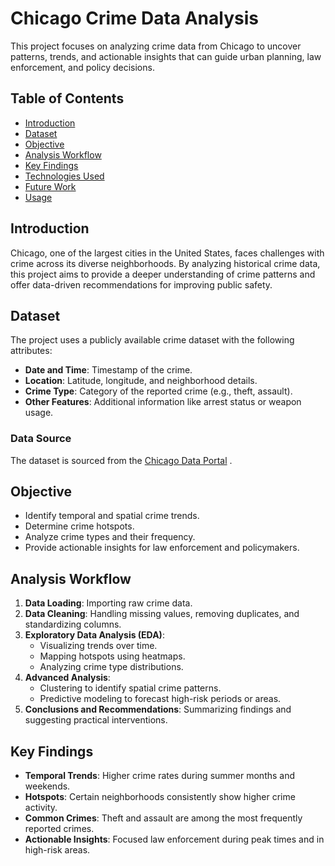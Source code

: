 # Chicago Crime Data Analysis

This project focuses on analyzing crime data from Chicago to uncover patterns, trends, and actionable insights that can guide urban planning, law enforcement, and policy decisions.

## Table of Contents
- [Introduction](#introduction)
- [Dataset](#dataset)
- [Objective](#objective)
- [Analysis Workflow](#analysis-workflow)
- [Key Findings](#key-findings)
- [Technologies Used](#technologies-used)
- [Future Work](#future-work)
- [Usage](#usage)

## Introduction
Chicago, one of the largest cities in the United States, faces challenges with crime across its diverse neighborhoods. By analyzing historical crime data, this project aims to provide a deeper understanding of crime patterns and offer data-driven recommendations for improving public safety.

## Dataset
The project uses a publicly available crime dataset with the following attributes:
- **Date and Time**: Timestamp of the crime.
- **Location**: Latitude, longitude, and neighborhood details.
- **Crime Type**: Category of the reported crime (e.g., theft, assault).
- **Other Features**: Additional information like arrest status or weapon usage.

### Data Source
The dataset is sourced from the [Chicago Data Portal](https://data.cityofchicago.org/) .

## Objective
- Identify temporal and spatial crime trends.
- Determine crime hotspots.
- Analyze crime types and their frequency.
- Provide actionable insights for law enforcement and policymakers.

## Analysis Workflow
1. **Data Loading**: Importing raw crime data.
2. **Data Cleaning**: Handling missing values, removing duplicates, and standardizing columns.
3. **Exploratory Data Analysis (EDA)**:
   - Visualizing trends over time.
   - Mapping hotspots using heatmaps.
   - Analyzing crime type distributions.
4. **Advanced Analysis**:
   - Clustering to identify spatial crime patterns.
   - Predictive modeling to forecast high-risk periods or areas.
5. **Conclusions and Recommendations**: Summarizing findings and suggesting practical interventions.

## Key Findings
- **Temporal Trends**: Higher crime rates during summer months and weekends.
- **Hotspots**: Certain neighborhoods consistently show higher crime activity.
- **Common Crimes**: Theft and assault are among the most frequently reported crimes.
- **Actionable Insights**: Focused law enforcement during peak times and in high-risk areas.



